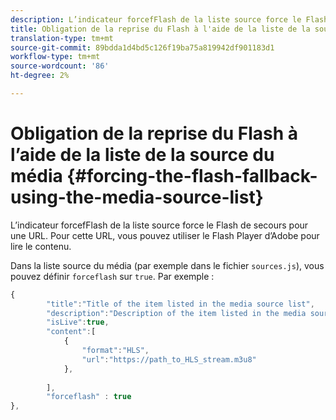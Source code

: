 ```yaml
---
description: L’indicateur forcefFlash de la liste source force le Flash de secours pour une URL. Pour cette URL, vous pouvez utiliser le Flash Player d’Adobe pour lire le contenu.
title: Obligation de la reprise du Flash à l'aide de la liste de la source du média
translation-type: tm+mt
source-git-commit: 89bdda1d4bd5c126f19ba75a819942df901183d1
workflow-type: tm+mt
source-wordcount: '86'
ht-degree: 2%

---
```



# Obligation de la reprise du Flash à l’aide de la liste de la source du média {#forcing-the-flash-fallback-using-the-media-source-list}

L’indicateur forcefFlash de la liste source force le Flash de secours pour une URL. Pour cette URL, vous pouvez utiliser le Flash Player d’Adobe pour lire le contenu.

Dans la liste source du média (par exemple dans le fichier `sources.js`), vous pouvez définir `forceflash` sur `true`. Par exemple :

```js
{ 
        "title":"Title of the item listed in the media source list",
        "description":"Description of the item listed in the media source list",
        "isLive":true,
        "content":[ 
            { 
                "format":"HLS",
                "url":"https://path_to_HLS_stream.m3u8"
            },
 
        ],
        "forceflash" : true
},
```

